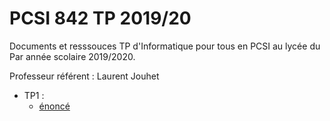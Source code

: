# PCSI 842 TP 2019/20

Documents et resssouces TP d'Informatique pour tous en PCSI au lycée du Par année scolaire 2019/2020.

Professeur référent : Laurent Jouhet

* TP1 :
  - [énoncé](TP-01-02/I1-TP-01-02-Introduction-sujet.pdf)

